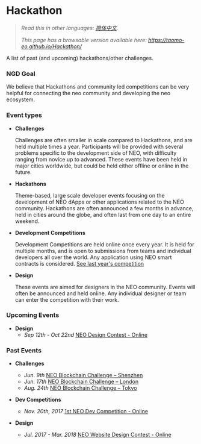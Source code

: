 # Hackathon

> *Read this in other languages: [简体中文](README.zh-cn.md).*
>
> *This page has a browsable version available here: https://taomo-eo.github.io/Hackathon/*

A list of past (and upcoming) hackathons/other challenges. 

### NGD Goal

We believe that Hackathons and community led competitions can be very helpful for connecting the neo community and developing the neo ecosystem.

### Event types
- **Challenges**

  Challenges are often smaller in scale compared to Hackathons, and are held multiple times a year. Participants will be provided with several problems specific to the development side of NEO, with difficulty ranging from novice up to advanced. These events have been held in major cities worldwide, but could be held either offline or online in the future. 

- **Hackathons** 

  Theme-based, large scale developer events focusing on the development of NEO dApps or other applications related to the NEO community. Hackathons are often announced a few months in advance, held in cities around the globe, and often last from one day to an entire weekend. 

- **Development Competitions**

  Development Competitions are held online once every year. It is held for multiple months, and is open to submissions from teams and individual developers all over the world. Any application using NEO smart contracts is considered. [See last year's competition](https://neo.org/competition.html)

- **Design**

  These events are aimed for designers in the NEO community. Events will often be announced and held online. Any individual designer or team can enter the competition with their work. 

### Upcoming Events


- **Design**
  - *Sep 12th - Oct 22nd* [NEO Design Contest - Online](https://github.com/neo-ngd/Hackathon/blob/master/events/9.10%20NEO%20Design%20Contest.md)

### Past Events

- **Challenges**
  - *Jun. 9th* [NEO Blockchain Challenge – Shenzhen](events/6.09%20NEO%20Blockchain%20Challenge%20-%20Shenzhen.md)
  - *Jun. 17th* [NEO Blockchain Challenge – London](events/6.17%20NEO%20Blockchain%20Challenge%20-%20London.md)
  - *Aug. 24th* [NEO Blockchain Challenge – Tokyo](events/8.24%20NEO%20Blockchain%20Challenge%20-%20Tokyo.md)
- **Dev Competitions**

  - *Nov. 20th, 2017* [1st NEO Dev Competition - Online](https://neo.org/blog/details/3074)
- **Design**
  - *Jul. 2017 - Mar. 2018* [NEO Website Design Contest - Online](https://www.reddit.com/r/Antshares/comments/6liyj8/neo_website_redesign_competitionwe_are_looking/)
